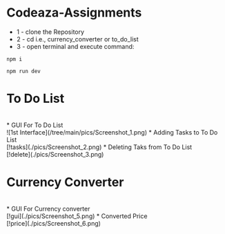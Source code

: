 # Codeaza-Assignments

* 1 - clone the Repository<br>
* 2 - cd <desired project> i.e., currency_converter or to_do_list<br>
* 3 - open terminal and execute command:<br>
```
npm i
```
```
npm run dev
``` 
# To Do List
<br>
* GUI For To Do List<br>
![1st Interface](/tree/main/pics/Screenshot_1.png)
* Adding Tasks to To Do List<br>
[!tasks](./pics/Screenshot_2.png)
* Deleting Taks from To Do List<br>
[!delete](./pics/Screenshot_3.png)

 # Currency Converter
<br>
* GUI For Currency converter<br>
[!gui](./pics/Screenshot_5.png)
* Converted Price<br>
[!price](./pics/Screenshot_6.png)